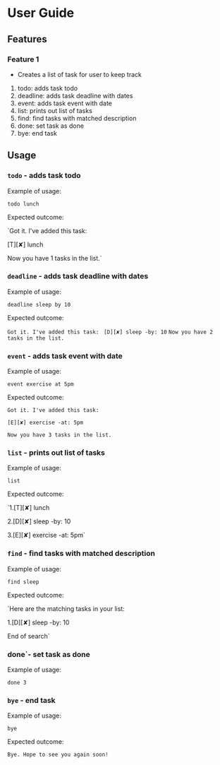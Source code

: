 # User Guide

## Features 

### Feature 1 
* Creates a list of task for user to keep track

1. todo: adds task todo
2. deadline: adds task deadline with dates
3. event: adds task event with date
4. list: prints out list of tasks
5. find: find tasks with matched description
6. done: set task as done
7. bye: end task

## Usage

### `todo` - adds task todo

Example of usage: 

`todo lunch`

Expected outcome:

`Got it. I've added this task: 

[T][✘] lunch

Now you have 1 tasks in the list.`

### `deadline` - adds task deadline with dates

Example of usage: 

`deadline sleep by 10`

Expected outcome:

`Got it. I've added this task: `
`[D][✘] sleep -by: 10`
`Now you have 2 tasks in the list.`

### `event` - adds task event with date

Example of usage: 

`event exercise at 5pm`

Expected outcome:

`Got it. I've added this task:` 

`[E][✘] exercise -at: 5pm`

`Now you have 3 tasks in the list.`

### `list` - prints out list of tasks

Example of usage: 

`list`

Expected outcome:

`1.[T][✘] lunch

2.[D][✘] sleep -by: 10

3.[E][✘] exercise -at: 5pm`

### `find` - find tasks with matched description

Example of usage: 

`find sleep`

Expected outcome:

`Here are the matching tasks in your list:

1.[D][✘] sleep -by: 10

End of search`

### done`- set task as done

Example of usage: 

`done 3`

### `bye` - end task

Example of usage: 

`bye`

Expected outcome:

`Bye. Hope to see you again soon!`
